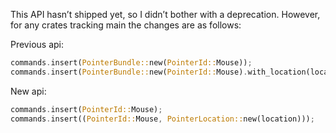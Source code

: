 This API hasn’t shipped yet, so I didn’t bother with a deprecation. However, for any crates tracking main the changes are as follows: 

Previous api:

```rs
commands.insert(PointerBundle::new(PointerId::Mouse));
commands.insert(PointerBundle::new(PointerId::Mouse).with_location(location));
```

New api:

```rs
commands.insert(PointerId::Mouse);
commands.insert((PointerId::Mouse, PointerLocation::new(location)));
```
